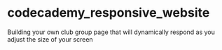 # codecademy_responsive_website
Building your own club group page that will dynamically respond as you adjust the size of your screen

